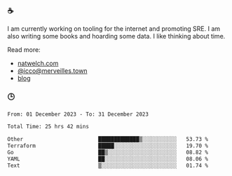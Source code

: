 ### ☕

I am currently working on tooling for the internet and promoting SRE. I am also writing some books and hoarding some data. I like thinking about time. 

Read more:

 - [natwelch.com](https://natwelch.com)
 - [@icco@merveilles.town](https://merveilles.town/@icco)
 - [blog](https://writing.natwelch.com)

### 🕒

<!--START_SECTION:waka-->

```txt
From: 01 December 2023 - To: 31 December 2023

Total Time: 25 hrs 42 mins

Other                        █████████████▒░░░░░░░░░░░   53.73 %
Terraform                    █████░░░░░░░░░░░░░░░░░░░░   19.70 %
Go                           ██▒░░░░░░░░░░░░░░░░░░░░░░   08.82 %
YAML                         ██░░░░░░░░░░░░░░░░░░░░░░░   08.06 %
Text                         ▒░░░░░░░░░░░░░░░░░░░░░░░░   01.74 %
```

<!--END_SECTION:waka-->
